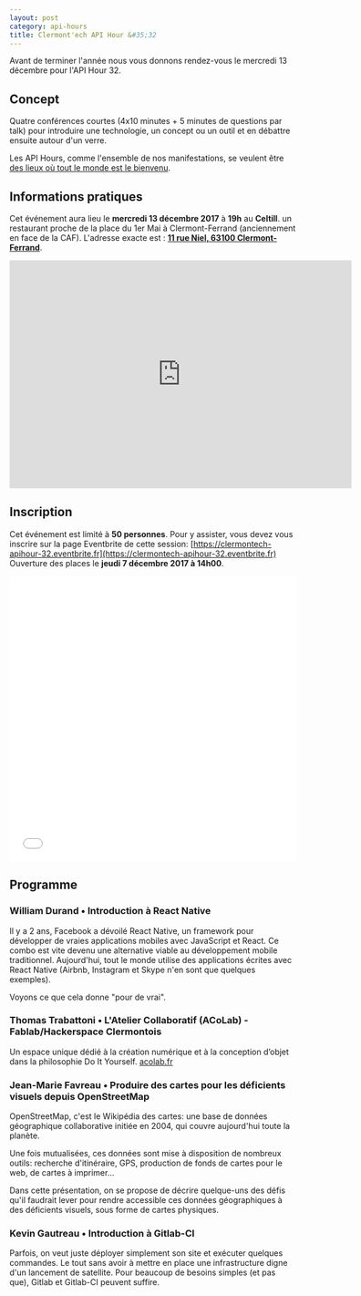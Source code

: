 ```yaml
---
layout: post
category: api-hours
title: Clermont'ech API Hour &#35;32
---
```


Avant de terminer l'année nous vous donnons rendez-vous le mercredi 13 décembre
pour l'API Hour 32. 


## Concept

Quatre conférences courtes (4x10 minutes + 5 minutes de questions par talk)
pour introduire une technologie, un concept ou un outil et en débattre ensuite
autour d'un verre.

Les API Hours, comme l'ensemble de nos manifestations, se veulent être [des
lieux où tout le monde est le bienvenu](/code-of-conduct.html).


## Informations pratiques

Cet événement aura lieu le **mercredi 13 décembre 2017** à **19h** au **Celtill**.  un
restaurant proche de la place du 1er Mai à Clermont-Ferrand (anciennement en face de la
CAF). L'adresse exacte est : [**11 rue Niel, 63100 Clermont-Ferrand**](http://www.openstreetmap.org/#map=19/45.78435/3.10124).

<iframe width="600" height="400" frameborder="0" scrolling="no" marginheight="0" marginwidth="0" src="http://www.openstreetmap.org/export/embed.html?bbox=3.099901378154755%2C45.783686337772664%2C3.1025835871696477%2C45.7850199811555&amp;layer=mapnik" style="border: none"></iframe>

## Inscription

Cet événement est limité à **50 personnes**.  Pour y assister, vous devez vous
inscrire sur la page Eventbrite de cette session: [https://clermontech-apihour-32.eventbrite.fr](https://clermontech-apihour-32.eventbrite.fr)
Ouverture des places le **jeudi 7 décembre 2017 à 14h00**.


<iframe src="//eventbrite.fr/tickets-external?eid=41053030720&ref=etckt" frameborder="0" height="500" width="100%" vspace="0" hspace="0" marginheight="5" marginwidth="5" scrolling="auto" allowtransparency="true"></iframe>


## Programme

### William Durand • Introduction à React Native

Il y a 2 ans, Facebook a dévoilé React Native, un framework pour développer de 
vraies applications mobiles avec JavaScript et React. Ce combo est vite devenu 
une alternative viable au développement mobile traditionnel. Aujourd'hui, tout 
le monde utilise des applications écrites avec React Native (Airbnb, Instagram 
et Skype n'en sont que quelques exemples). 

Voyons ce que cela donne "pour de vrai".


### Thomas Trabattoni • L'Atelier Collaboratif (ACoLab) - Fablab/Hackerspace Clermontois

Un espace unique dédié à la création numérique et à la conception d’objet dans 
la philosophie Do It Yourself. [acolab.fr](http://acolab.fr)


### Jean-Marie Favreau • Produire des cartes pour les déficients visuels depuis OpenStreetMap 

OpenStreetMap, c'est le Wikipédia des cartes: une base de données géographique 
collaborative initiée en 2004, qui couvre aujourd'hui toute la planète.

Une fois mutualisées, ces données sont mise à disposition de nombreux outils: 
recherche d'itinéraire, GPS, production de fonds de cartes pour le web, de 
cartes à imprimer...

Dans cette présentation, on se propose de décrire quelque-uns des défis qu'il 
faudrait lever pour rendre accessible ces données géographiques à des 
déficients visuels, sous forme de cartes physiques.


### Kevin Gautreau • Introduction à Gitlab-CI

Parfois, on veut juste déployer simplement son site et exécuter quelques 
commandes. Le tout sans avoir à mettre en place une infrastructure digne d'un 
lancement de satellite. Pour beaucoup de besoins simples (et pas que), Gitlab et 
Gitlab-CI peuvent suffire.
